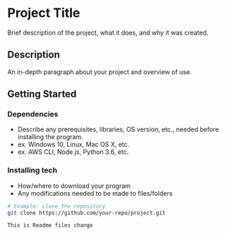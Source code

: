 # Project Title

Brief description of the project, what it does, and why it was created.

## Description

An in-depth paragraph about your project and overview of use.

## Getting Started

### Dependencies

- Describe any prerequisites, libraries, OS version, etc., needed before installing the program.
- ex. Windows 10, Linux, Mac OS X, etc.
- ex. AWS CLI, Node.js, Python 3.6, etc.

### Installing tech

- How/where to download your program
- Any modifications needed to be made to files/folders

```bash
# Example: clone the repository
git clone https://github.com/your-repo/project.git

This is Readme files change
